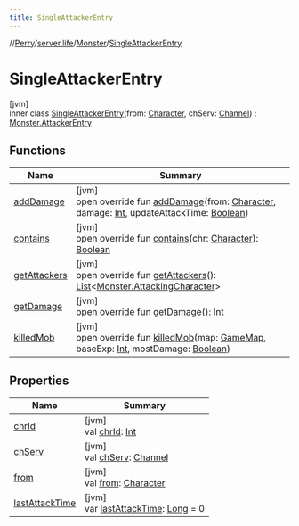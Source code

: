 ```yaml
---
title: SingleAttackerEntry
---
```

//[Perry](../../../../index.html)/[server.life](../../index.html)/[Monster](../index.html)/[SingleAttackerEntry](index.html)



# SingleAttackerEntry



[jvm]\
inner class [SingleAttackerEntry](index.html)(from: [Character](../../../client/-character/index.html), chServ: [Channel](../../../net.server.channel/-channel/index.html)) : [Monster.AttackerEntry](../-attacker-entry/index.html)



## Functions


| Name | Summary |
|---|---|
| [addDamage](add-damage.html) | [jvm]<br>open override fun [addDamage](add-damage.html)(from: [Character](../../../client/-character/index.html), damage: [Int](https://kotlinlang.org/api/latest/jvm/stdlib/kotlin/-int/index.html), updateAttackTime: [Boolean](https://kotlinlang.org/api/latest/jvm/stdlib/kotlin/-boolean/index.html)) |
| [contains](contains.html) | [jvm]<br>open override fun [contains](contains.html)(chr: [Character](../../../client/-character/index.html)): [Boolean](https://kotlinlang.org/api/latest/jvm/stdlib/kotlin/-boolean/index.html) |
| [getAttackers](get-attackers.html) | [jvm]<br>open override fun [getAttackers](get-attackers.html)(): [List](https://kotlinlang.org/api/latest/jvm/stdlib/kotlin.collections/-list/index.html)&lt;[Monster.AttackingCharacter](../-attacking-character/index.html)&gt; |
| [getDamage](get-damage.html) | [jvm]<br>open override fun [getDamage](get-damage.html)(): [Int](https://kotlinlang.org/api/latest/jvm/stdlib/kotlin/-int/index.html) |
| [killedMob](killed-mob.html) | [jvm]<br>open override fun [killedMob](killed-mob.html)(map: [GameMap](../../../server.maps/-game-map/index.html), baseExp: [Int](https://kotlinlang.org/api/latest/jvm/stdlib/kotlin/-int/index.html), mostDamage: [Boolean](https://kotlinlang.org/api/latest/jvm/stdlib/kotlin/-boolean/index.html)) |


## Properties


| Name | Summary |
|---|---|
| [chrId](chr-id.html) | [jvm]<br>val [chrId](chr-id.html): [Int](https://kotlinlang.org/api/latest/jvm/stdlib/kotlin/-int/index.html) |
| [chServ](ch-serv.html) | [jvm]<br>val [chServ](ch-serv.html): [Channel](../../../net.server.channel/-channel/index.html) |
| [from](from.html) | [jvm]<br>val [from](from.html): [Character](../../../client/-character/index.html) |
| [lastAttackTime](last-attack-time.html) | [jvm]<br>var [lastAttackTime](last-attack-time.html): [Long](https://kotlinlang.org/api/latest/jvm/stdlib/kotlin/-long/index.html) = 0 |

